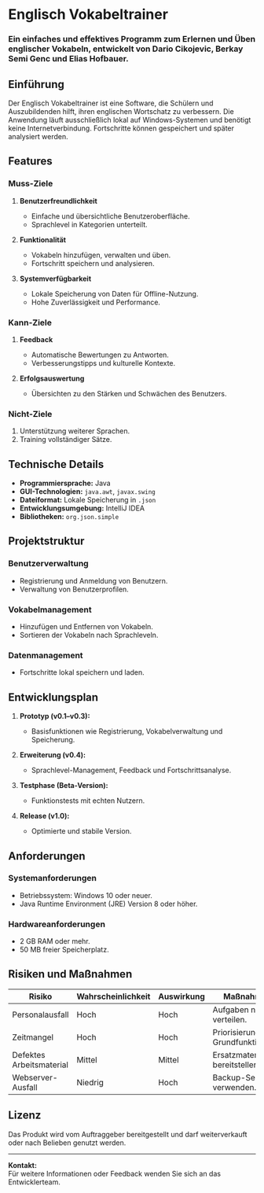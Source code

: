 # Englisch Vokabeltrainer

### Ein einfaches und effektives Programm zum Erlernen und Üben englischer Vokabeln, entwickelt von Dario Cikojevic, Berkay Semi Genc und Elias Hofbauer.

## Einführung

Der Englisch Vokabeltrainer ist eine Software, die Schülern und Auszubildenden hilft, ihren englischen Wortschatz zu verbessern. Die Anwendung läuft ausschließlich lokal auf Windows-Systemen und benötigt keine Internetverbindung. Fortschritte können gespeichert und später analysiert werden.

## Features

### Muss-Ziele

1. **Benutzerfreundlichkeit**  
   
   - Einfache und übersichtliche Benutzeroberfläche.  
   - Sprachlevel in Kategorien unterteilt.  

2. **Funktionalität**  
   
   - Vokabeln hinzufügen, verwalten und üben.  
   - Fortschritt speichern und analysieren.  

3. **Systemverfügbarkeit**  
   
   - Lokale Speicherung von Daten für Offline-Nutzung.  
   - Hohe Zuverlässigkeit und Performance.  

### Kann-Ziele

1. **Feedback**  
   
   - Automatische Bewertungen zu Antworten.  
   - Verbesserungstipps und kulturelle Kontexte.  

2. **Erfolgsauswertung**  
   
   - Übersichten zu den Stärken und Schwächen des Benutzers.  

### Nicht-Ziele

1. Unterstützung weiterer Sprachen.  
2. Training vollständiger Sätze.

## Technische Details

- **Programmiersprache:** Java  
- **GUI-Technologien:** `java.awt`, `javax.swing`  
- **Dateiformat:** Lokale Speicherung in `.json`  
- **Entwicklungsumgebung:** IntelliJ IDEA  
- **Bibliotheken:** `org.json.simple`

## Projektstruktur

### Benutzerverwaltung

- Registrierung und Anmeldung von Benutzern.  
- Verwaltung von Benutzerprofilen.  

### Vokabelmanagement

- Hinzufügen und Entfernen von Vokabeln.  
- Sortieren der Vokabeln nach Sprachleveln.  

### Datenmanagement

- Fortschritte lokal speichern und laden.  

## Entwicklungsplan

1. **Prototyp (v0.1–v0.3):**  
   
   - Basisfunktionen wie Registrierung, Vokabelverwaltung und Speicherung.  

2. **Erweiterung (v0.4):**  
   
   - Sprachlevel-Management, Feedback und Fortschrittsanalyse.  

3. **Testphase (Beta-Version):**  
   
   - Funktionstests mit echten Nutzern.  

4. **Release (v1.0):**  
   
   - Optimierte und stabile Version.  

## Anforderungen

### Systemanforderungen

- Betriebssystem: Windows 10 oder neuer.  
- Java Runtime Environment (JRE) Version 8 oder höher.  

### Hardwareanforderungen

- 2 GB RAM oder mehr.  
- 50 MB freier Speicherplatz.  

## Risiken und Maßnahmen

| Risiko                   | Wahrscheinlichkeit | Auswirkung | Maßnahme                           |
| ------------------------ | ------------------ | ---------- | ---------------------------------- |
| Personalausfall          | Hoch               | Hoch       | Aufgaben neu verteilen.            |
| Zeitmangel               | Hoch               | Hoch       | Priorisierung der Grundfunktionen. |
| Defektes Arbeitsmaterial | Mittel             | Mittel     | Ersatzmaterial bereitstellen.      |
| Webserver-Ausfall        | Niedrig            | Hoch       | Backup-Server verwenden.           |

## Lizenz

Das Produkt wird vom Auftraggeber bereitgestellt und darf weiterverkauft oder nach Belieben genutzt werden.

---

**Kontakt:**  
Für weitere Informationen oder Feedback wenden Sie sich an das Entwicklerteam.  